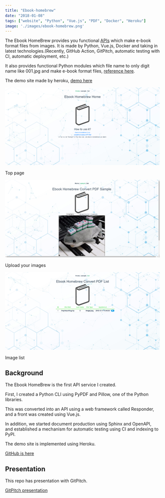 ```yaml
---
title: "Ebook-homebrew"
date: "2018-01-08"
tags: ["website", "Python", "Vue.js", "PDF", "Docker", "Heroku"]
image: './images/ebook-homebrew.png'
---
```


The Ebook HomeBrew provides you functional [APIs] which make e-book format files from images.
It is made by Python, Vue.js, Docker and taking in latest technologies.(Recently, GitHub Action, GitPitch, automatic testing with CI, automatic deployment, etc.)

It also provides functional Python modules which file name to only digit name like 001.jpg and make e-book format files, [reference here].

The demo site made by heroku, [demo here]

![](./images/ebook-homebrew-1.png)

Top page

![](./images/ebook-homebrew-2.png)

Upload your images

![](./images/ebook-homebrew-3.png)

Image list

## Background

The Ebook HomeBrew is the first API service I created.

First, I created a Python CLI using PyPDF and Pillow, one of the Python libraries.

This was converted into an API using a web framework called Responder, and a front was created using Vue.js.

In addition, we started document production using Sphinx and OpenAPI, and established a mechanism for automatic testing using CI and indexing to PyPI.

The demo site is implemented using Heroku.

[GitHub is here]

## Presentation

This repo has presentation with GitPitch.

[GitPitch presentation]

<!--- reference links --->
[APIs]: <https://ebook-homebrew.herokuapp.com/docs>
[reference here]: <https://ebook-homebrew.readthedocs.io/en/latest/index.html>
[demo here]: <https://ebook-homebrew.herokuapp.com/#/>
[GitHub is here]: <https://github.com/tubone24/ebook_homebrew>
[GitPitch presentation]: <https://gitpitch.com/tubone24/ebook_homebrew/master?grs=github>
